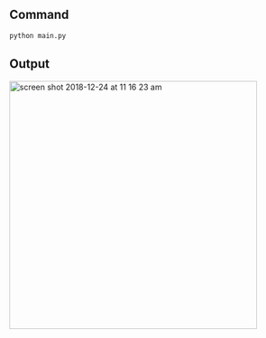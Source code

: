 ## Command

```python
python main.py
```

## Output

<img width="439" alt="screen shot 2018-12-24 at 11 16 23 am" src="https://user-images.githubusercontent.com/12614476/50391458-63e08900-076d-11e9-8448-ad584c8e9843.png">
